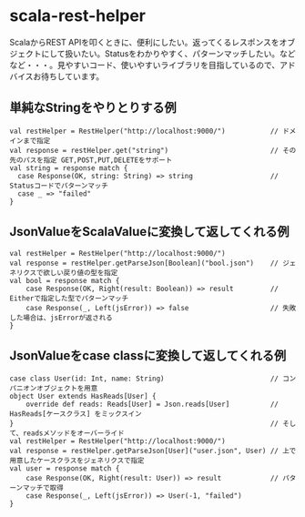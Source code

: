 scala-rest-helper
=================

ScalaからREST APIを叩くときに、便利にしたい。返ってくるレスポンスをオブジェクトにして扱いたい。Statusをわかりやすく、パターンマッチしたい。などなど・・・。見やすいコード、使いやすいライブラリを目指しているので、アドバイスお待ちしています。

## 単純なStringをやりとりする例

    val restHelper = RestHelper("http://localhost:9000/")           // ドメインまで指定
    val response = restHelper.get("string")                         // その先のパスを指定 GET,POST,PUT,DELETEをサポート
    val string = response match {
      case Response(OK, string: String) => string                   // Statusコードでパターンマッチ
      case _ => "failed"
    }

## JsonValueをScalaValueに変換して返してくれる例
    
    val restHelper = RestHelper("http://localhost:9000/")           
    val response = restHelper.getParseJson[Boolean]("bool.json")    // ジェネリクスで欲しい戻り値の型を指定
    val bool = response match {                                   
        case Response(OK, Right(result: Boolean)) => result         // Eitherで指定した型でパターンマッチ
        case Response(_, Left(jsError)) => false                    // 失敗した場合は、jsErrorが返される
    }

## JsonValueをcase classに変換して返してくれる例

    case class User(id: Int, name: String)                          // コンパニオンオブジェクトを用意
    object User extends HasReads[User] {
        override def reads: Reads[User] = Json.reads[User]          // HasReads[ケースクラス] をミックスイン
    }                                                               // そして、readsメソッドをオーバーライド
    val restHelper = RestHelper("http://localhost:9000/")
    val response = restHelper.getParseJson[User]("user.json", User) // 上で用意したケースクラスをジェネリクスで指定
    val user = response match {
        case Response(OK, Right(result: User)) => result            // パターンマッチで取得
        case Response(_, Left(jsError)) => User(-1, "failed")
    }
    
